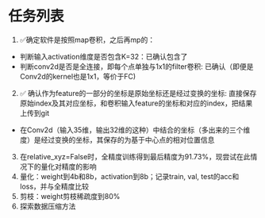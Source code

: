 # 任务列表
1. :white_check_mark:确定软件是按照map卷积，之后再mp的：
  - 判断输入activation维度是否包含K=32：已确认包含了
  - 判断conv2d是否是全连接，即每个点单独与1x1的filter卷积: 已确认（即便是Conv2d的kernel也是1x1，等价于FC)
2. :white_check_mark: 确认作为feature的一部分的坐标是原始坐标还是经过变换的坐标: 直接保存原始index及其对应坐标，和卷积输入feature的坐标和对应的index，把结果上传到git
  - 在Conv2d（输入35维，输出32维的这种）中结合的坐标（多出来的三个维度）是经过变换的坐标，其保存的为基于中心点的相对位置信息
3. 在relative_xyz=False时，全精度训练得到最后精度为91.73%，现尝试在此情况下的量化对精度的影响
4. 量化：weight到4b和8b，activation到8b；记录train, val, test的acc和loss，并与全精度比较
5. 剪枝：weight剪枝稀疏度到80%
6. 探索数据压缩方法
